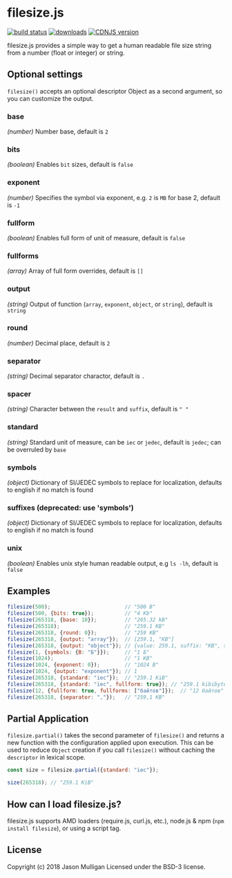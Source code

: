# filesize.js

[![build status](https://secure.travis-ci.org/avoidwork/filesize.js.svg)](http://travis-ci.org/avoidwork/filesize.js)  [![downloads](https://img.shields.io/npm/dt/filesize.svg)](https://www.npmjs.com/package/filesize) [![CDNJS version](https://img.shields.io/cdnjs/v/filesize.svg)](https://cdnjs.com/libraries/filesize)

filesize.js provides a simple way to get a human readable file size string from a number (float or integer) or string.

## Optional settings

`filesize()` accepts an optional descriptor Object as a second argument, so you can customize the output.

### base
_*(number)*_ Number base, default is `2`

### bits
_*(boolean)*_ Enables `bit` sizes, default is `false`

### exponent
_*(number)*_ Specifies the symbol via exponent, e.g. `2` is `MB` for base 2, default is `-1`

### fullform
_*(boolean)*_ Enables full form of unit of measure, default is `false`

### fullforms
_*(array)*_ Array of full form overrides, default is `[]`

### output
_*(string)*_ Output of function (`array`, `exponent`, `object`, or `string`), default is `string`

### round
_*(number)*_ Decimal place, default is `2`

### separator
_*(string)*_ Decimal separator charactor, default is `.`

### spacer
_*(string)*_ Character between the `result` and `suffix`, default is `" "`

### standard
_*(string)*_ Standard unit of measure, can be `iec` or `jedec`, default is `jedec`; can be overruled by `base`

### symbols
_*(object)*_ Dictionary of SI/JEDEC symbols to replace for localization, defaults to english if no match is found

### suffixes (deprecated: use 'symbols')
_*(object)*_ Dictionary of SI/JEDEC symbols to replace for localization, defaults to english if no match is found

### unix
_*(boolean)*_ Enables unix style human readable output, e.g `ls -lh`, default is `false`

## Examples

```javascript
filesize(500);                        // "500 B"
filesize(500, {bits: true});          // "4 Kb"
filesize(265318, {base: 10});         // "265.32 kB"
filesize(265318);                     // "259.1 KB"
filesize(265318, {round: 0});         // "259 KB"
filesize(265318, {output: "array"});  // [259.1, "KB"]
filesize(265318, {output: "object"}); // {value: 259.1, suffix: "KB", symbol: "KB"}
filesize(1, {symbols: {B: "Б"}});     // "1 Б"
filesize(1024);                       // "1 KB"
filesize(1024, {exponent: 0});        // "1024 B"
filesize(1024, {output: "exponent"}); // 1
filesize(265318, {standard: "iec"});  // "259.1 KiB"
filesize(265318, {standard: "iec", fullform: true}); // "259.1 kibibytes"
filesize(12, {fullform: true, fullforms: ["байтов"]});  // "12 байтов"
filesize(265318, {separator: ","});   // "259,1 KB"
```

## Partial Application
`filesize.partial()` takes the second parameter of `filesize()` and returns a new function with the configuration applied 
upon execution. This can be used to reduce `Object` creation if you call `filesize()` without caching the `descriptor` 
in lexical scope.

```javascript
const size = filesize.partial({standard: "iec"});

size(265318); // "259.1 KiB"
```

## How can I load filesize.js?
filesize.js supports AMD loaders (require.js, curl.js, etc.), node.js & npm (```npm install filesize```), or using a script tag.

## License
Copyright (c) 2018 Jason Mulligan
Licensed under the BSD-3 license.
